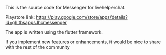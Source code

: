 This is the source code for Messenger for livehelperchat.

Playstore link:
https://play.google.com/store/apps/details?id=gh.tbsapps.lhcmessenger


The app is written using the flutter framework.


If you implement new features or enhancements, it would be nice to share with the rest of the community
